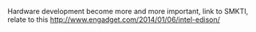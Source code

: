 Hardware development become more and more important, link to SMKTI, relate to this http://www.engadget.com/2014/01/06/intel-edison/

